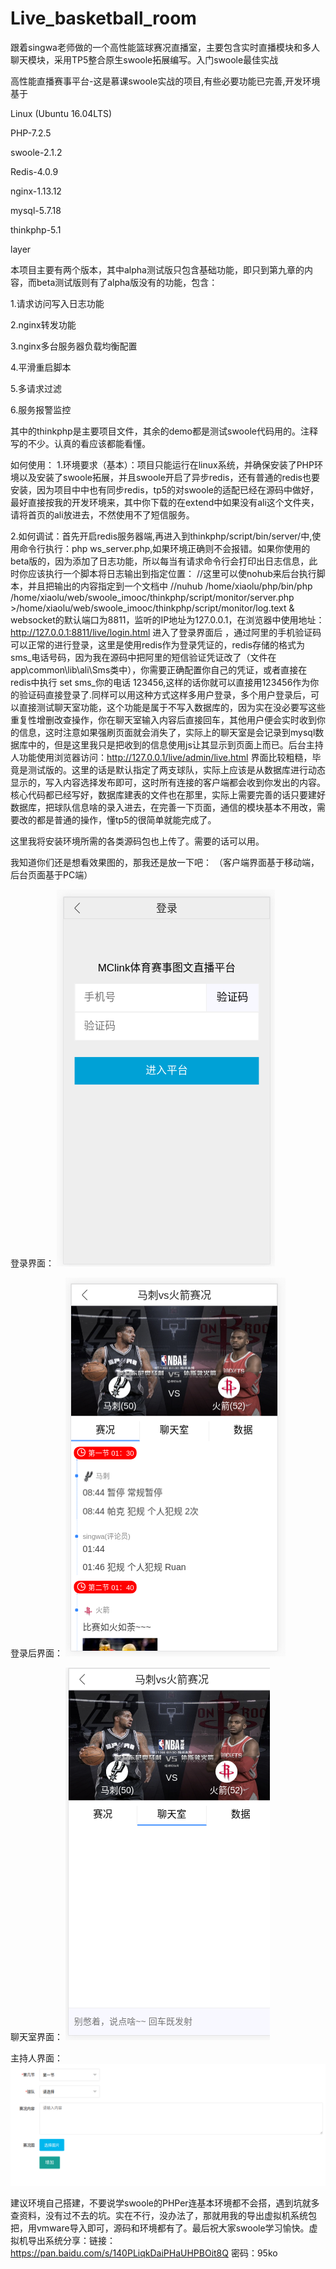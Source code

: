 # Live_basketball_room
跟着singwa老师做的一个高性能篮球赛况直播室，主要包含实时直播模块和多人聊天模块，采用TP5整合原生swoole拓展编写。入门swoole最佳实战

高性能直播赛事平台-这是慕课swoole实战的项目,有些必要功能已完善,开发环境基于

Linux (Ubuntu 16.04LTS) 

PHP-7.2.5 

swoole-2.1.2

Redis-4.0.9

nginx-1.13.12

mysql-5.7.18

thinkphp-5.1

layer

本项目主要有两个版本，其中alpha测试版只包含基础功能，即只到第九章的内容，而beta测试版则有了alpha版没有的功能，包含：

1.请求访问写入日志功能

2.nginx转发功能

3.nginx多台服务器负载均衡配置

4.平滑重启脚本

5.多请求过滤

6.服务报警监控

其中的thinkphp是主要项目文件，其余的demo都是测试swoole代码用的。注释写的不少。认真的看应该都能看懂。

如何使用：
1.环境要求（基本）：项目只能运行在linux系统，并确保安装了PHP环境以及安装了swoole拓展，并且swoole开启了异步redis，还有普通的redis也要安装，因为项目中中也有同步redis，tp5的对swoole的适配已经在源码中做好，最好直接按我的开发环境来，其中你下载的在extend中如果没有ali这个文件夹，请将首页的ali放进去，不然使用不了短信服务。

2.如何调试：首先开启redis服务器端,再进入到thinkphp/script/bin/server/中,使用命令行执行：php ws_server.php,如果环境正确则不会报错。如果你使用的beta版的，因为添加了日志功能，所以每当有请求命令行会打印出日志信息，此时你应该执行一个脚本将日志输出到指定位置：
//这里可以使nohub来后台执行脚本，并且把输出的内容指定到一个文档中
 //nuhub /home/xiaolu/php/bin/php  /home/xiaolu/web/swoole_imooc/thinkphp/script/monitor/server.php >/home/xiaolu/web/swoole_imooc/thinkphp/script/monitor/log.text &
 websocket的默认端口为8811，监听的IP地址为127.0.0.1，在浏览器中使用地址：http://127.0.0.1:8811/live/login.html 进入了登录界面后 ，通过阿里的手机验证码可以正常的进行登录，这里是使用redis作为登录凭证的，redis存储的格式为sms_电话号码，因为我在源码中把阿里的短信验证凭证改了（文件在app\common\lib\ali\Sms类中），你需要正确配置你自己的凭证，或者直接在redis中执行 set sms_你的电话 123456,这样的话你就可以直接用123456作为你的验证码直接登录了.同样可以用这种方式这样多用户登录，多个用户登录后，可以直接测试聊天室功能，这个功能是属于不写入数据库的，因为实在没必要写这些重复性增删改查操作，你在聊天室输入内容后直接回车，其他用户便会实时收到你的信息，这时注意如果强刷页面就会消失了，实际上的聊天室是会记录到mysql数据库中的，但是这里我只是把收到的信息使用js让其显示到页面上而已。后台主持人功能使用浏览器访问：http://127.0.0.1/live/admin/live.html 界面比较粗糙，毕竟是测试版的。这里的话是默认指定了两支球队，实际上应该是从数据库进行动态显示的，写入内容选择发布即可，这时所有连接的客户端都会收到你发出的内容。核心代码都已经写好，数据库建表的文件也在那里，实际上需要完善的话只要建好数据库，把球队信息啥的录入进去，在完善一下页面，通信的模块基本不用改，需要改的都是普通的操作，懂tp5的很简单就能完成了。

这里我将安装环境所需的各类源码包也上传了。需要的话可以用。

我知道你们还是想看效果图的，那我还是放一下吧：
（客户端界面基于移动端，后台页面基于PC端）

登录界面：
![](https://github.com/lujinzhong/Live_basketball_room/blob/master/image/login.png)

登录后界面：
![](https://github.com/lujinzhong/Live_basketball_room/blob/master/image/登录完.png)

聊天室界面：
![](https://github.com/lujinzhong/Live_basketball_room/blob/master/image/聊天室.png)

主持人界面：
![](https://github.com/lujinzhong/Live_basketball_room/blob/master/image/主持人.png)


建议环境自己搭建，不要说学swoole的PHPer连基本环境都不会搭，遇到坑就多查资料，没有过不去的坑。实在不行，没办法了，那就用我的导出虚拟机系统包把，用vmware导入即可，源码和环境都有了。最后祝大家swoole学习愉快。虚拟机导出系统分享：链接：https://pan.baidu.com/s/140PLiqkDaiPHaUHPBOit8Q 密码：95ko
